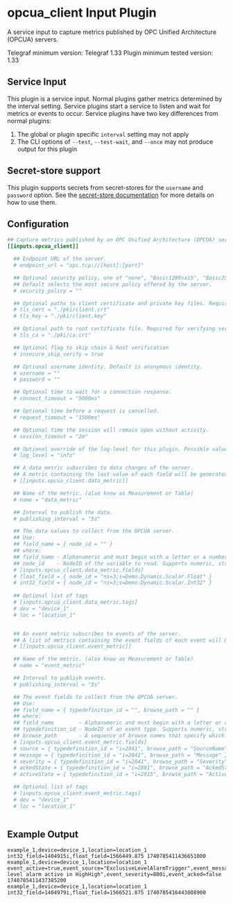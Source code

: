 # opcua_client Input Plugin

A service input to capture metrics published by OPC Unified Architecture (OPCUA) servers.

Telegraf minimum version: Telegraf 1.33
Plugin minimum tested version: 1.33

## Service Input <!-- @/docs/includes/service_input.md -->

This plugin is a service input. Normal plugins gather metrics determined by the
interval setting. Service plugins start a service to listen and wait for
metrics or events to occur. Service plugins have two key differences from
normal plugins:

1. The global or plugin specific `interval` setting may not apply
2. The CLI options of `--test`, `--test-wait`, and `--once` may not produce
   output for this plugin


## Secret-store support

This plugin supports secrets from secret-stores for the `username` and
`password` option.
See the [secret-store documentation][SECRETSTORE] for more details on how
to use them.

[SECRETSTORE]: ../../../docs/CONFIGURATION.md#secret-store-secrets

## Configuration

```toml @sample.conf
## Capture metrics published by an OPC Unified Architecture (OPCUA) server.
[[inputs.opcua_client]]

  ## Endpoint URL of the server.
  # endpoint_url = "opc.tcp://[host]:[port]"

  ## Optional security policy, one of "none", "Basic128Rsa15", "Basic256", "Basic256Sha256", "Aes128_Sha256_RsaOaep", or "Aes256_Sha256_RsaPss".
  ## Default selects the most secure policy offered by the server.
  # security_policy = ""

  ## Optional paths to client certificate and private key files. Required when security policy is not "none".
  # tls_cert = "./pki/client.crt"
  # tls_key = "./pki/client.key"

  ## Optional path to root certificate file. Required for verifying server certificates.
  # tls_ca = "./pki/ca.crt"

  ## Optional flag to skip chain & host verification
  # insecure_skip_verify = true

  ## Optional username identity. Default is anonymous identity.
  # username = ""
  # password = ""

  ## Optional time to wait for a connection response.
  # connect_timeout = "5000ms"

  ## Optional time before a request is cancelled.
  # request_timeout = "1500ms"

  ## Optional time the session will remain open without activity.
  # session_timeout = "2m"

  ## Optional override of the log-level for this plugin. Possible values are "error", "warn", "info", "debug" and "trace".
  # log_level = "info"

  ## A data metric subscribes to data changes of the server. 
  ## A metric containing the last value of each field will be generated at the publishing interval.
  # [[inputs.opcua_client.data_metric]]

  ## Name of the metric. (also know as Measurement or Table)
  # name = "data_metric"

  ## Interval to publish the data.
  # publishing_interval = "5s"

  ## The data values to collect from the OPCUA server.
  ## Use:
  ## field_name = { node_id = "" }
  ## where:
  ## field_name - Alphanumeric and must begin with a letter or a number. Names can contain dashes (-) and underscores (_).
  ## node_id    - NodeID of the variable to read. Supports numeric, string, guid, and opaque identifiers.
  # [inputs.opcua_client.data_metric.fields]
  # float_field = { node_id = "ns=3;s=Demo.Dynamic.Scalar.Float" }
  # int32_field = { node_id = "ns=3;s=Demo.Dynamic.Scalar.Int32" } 
 
  ## Optional list of tags
  # [inputs.opcua_client.data_metric.tags]
  # dev = "device_1"
  # loc = "location_1"


  ## An event metric subscribes to events of the server. 
  ## A list of metrics containing the event fields of each event will be generated at the publishing interval.
  # [[inputs.opcua_client.event_metric]]

  ## Name of the metric. (also know as Measurement or Table)
  # name = "event_metric"

  ## Interval to publish events.
  # publishing_interval = "5s"

  ## The event fields to collect from the OPCUA server.
  ## Use:
  ## field_name = { typedefinition_id = "", browse_path = "" }
  ## where:
  ## field_name        - Alphanumeric and must begin with a letter or a number. Names can contain dashes (-) and underscores (_).
  ## typedefinition_id - NodeID of an event type. Supports numeric, string, guid, and opaque identifiers.
  ## browse_path       - A sequence of browse names that specify which event field to read.
  # [inputs.opcua_client.event_metric.fields]
  # source = { typedefinition_id = "i=2041", browse_path = "SourceName" }
  # message = { typedefinition_id = "i=2041", browse_path = "Message" }
  # severity = { typedefinition_id = "i=2041", browse_path = "Severity" }
  # ackedState = { typedefinition_id = "i=2881", browse_path = "AckedState/Id" }
  # activeState = { typedefinition_id = "i=2915", browse_path = "ActiveState/Id" }

  ## Optional list of tags
  # [inputs.opcua_client.event_metric.tags]
  # dev = "device_1"
  # loc = "location_1"
  
```

## Example Output

```text
example_1,device=device_1,location=location_1 int32_field=1404915i,float_field=1566449.875 1740785411436651000
example_1,device=device_1,location=location_1 event_active=true,event_source="ExclusiveLevelAlarmTrigger",event_message="Exclusive level alarm active in HighHigh",event_severity=800i,event_acked=false 1740785411437385200
example_1,device=device_1,location=location_1 int32_field=1404979i,float_field=1566521.875 1740785416443808900

```
